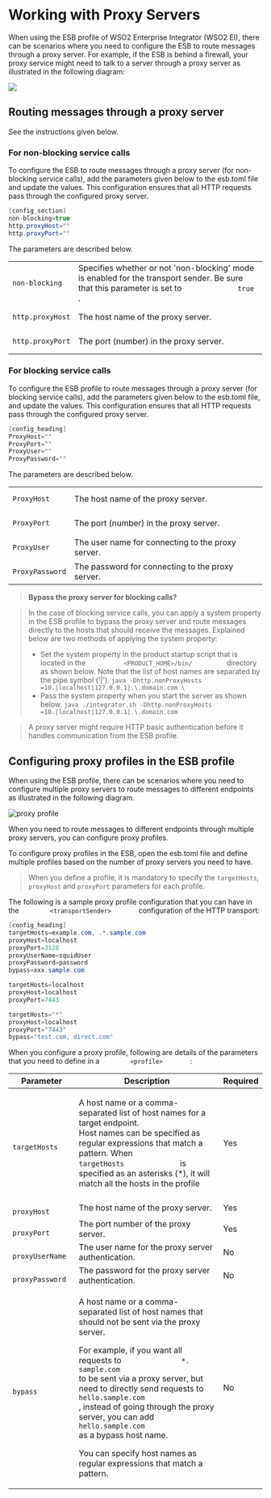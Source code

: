 # Working with Proxy Servers

When using the ESB profile of WSO2 Enterprise Integrator (WSO2 EI),
there can be scenarios where you need to configure the ESB to route
messages through a proxy server. For example, if the ESB is behind a
firewall, your proxy service might need to talk to a server through a
proxy server as illustrated in the following diagram:

![](attachments/119130243/119130245.png)

## Routing messages through a proxy server

See the instructions given below.

### For non-blocking service calls

To configure the ESB to route messages through a proxy server
(for non-blocking service calls), add the parameters given below to the esb.toml file and update the
values. This configuration ensures that all HTTP requests pass through
the configured proxy server.

``` java
[config_section]
non-blocking=true
http.proxyHost=""
http.proxyPort=""
```

The parameters are described below.

<table>
<colgroup>
<col style="width: 14%" />
<col style="width: 85%" />
</colgroup>
<tbody>
<tr class="odd">
<td><pre><code>non-blocking</code></pre></td>
<td>Specifies whether or not 'non-blocking' mode is enabled for the transport sender. Be sure that this parameter is set to <code>             true            </code> .</td>
</tr>
<tr class="even">
<td><pre><code>http.proxyHost</code></pre></td>
<td>The host name of the proxy server.</td>
</tr>
<tr class="odd">
<td><pre><code>http.proxyPort</code></pre></td>
<td>The port (number) in the proxy server.</td>
</tr>
</tbody>
</table>

### For blocking service calls

To configure the ESB profile to route messages through a proxy server
(for blocking service calls), add the parameters given below to the esb.toml file, and update the
values. This configuration ensures that all HTTP requests pass through
the configured proxy server.

``` java
[config_heading]
ProxyHost=""
ProxyPort=""
ProxyUser=""
ProxyPassword=""
```

The parameters are described below.

<table>
<colgroup>
<col style="width: 15%" />
<col style="width: 84%" />
</colgroup>
<tbody>
<tr class="odd">
<td><pre><code>ProxyHost</code></pre></td>
<td>The host name of the proxy server.</td>
</tr>
<tr class="even">
<td><pre><code>ProxyPort</code></pre></td>
<td>The port (number) in the proxy server.</td>
</tr>
<tr class="odd">
<td><pre><code>ProxyUser</code></pre></td>
<td>The user name for connecting to the proxy server.</td>
</tr>
<tr class="even">
<td><pre><code>ProxyPassword</code></pre></td>
<td>The password for connecting to the proxy server.</td>
</tr>
</tbody>
</table>

>**Bypass the proxy server for blocking calls?**

> In the case of blocking service calls, you can apply a system property
in the ESB profile to bypass the proxy server and route messages
directly to the hosts that should receive the messages. Explained below
are two methods of applying the system property:
> - Set the system property in the product startup script that is
    located in the `           <PRODUCT_HOME>/bin/          ` directory
    as shown below. Note that the list of host names are separated by
    the pipe symbol ('\|').
    ``` java
        -Dhttp.nonProxyHosts =10.|localhost|127.0.0.1|.\.domain.com \
    ```
> -   Pass the system property when you start the server as shown below.
    ``` java
            ./integrator.sh -Dhttp.nonProxyHosts =10.|localhost|127.0.0.1|.\.domain.com
    ```
        
> A proxy server might require HTTP basic authentication before it handles
communication from the ESB profile.


## Configuring proxy profiles in the ESB profile

When using the ESB profile, there can be scenarios where you need to
configure multiple proxy servers to route messages to different
endpoints as illustrated in the following diagram.

![proxy profile](attachments/119130243/119130244.png "proxy profile")

When you need to route messages to different endpoints through multiple
proxy servers, you can configure proxy profiles.

To configure proxy profiles in the ESB, open the esb.toml file and define multiple profiles based on the number of
    proxy servers you need to have.

> When you define a profile, it is mandatory to specify the `targetHosts`, `proxyHost` and `proxyPort` parameters for each profile.   

The following is a sample proxy profile configuration that you can have
in the `         <transportSender>        ` configuration of the HTTP
transport:

``` Java
[config_heading]
targetHosts=example.com, .*.sample.com
proxyHost=localhost
proxyPort=3128
proxyUserName=squidUser
proxyPassword=password
bypass=xxx.sample.com

targetHosts=localhost
proxyHost=localhost
proxyPort=7443

targetHosts="*"
proxyHost=localhost
proxyPort="7443"
bypass="test.com, direct.com"

```

When you configure a proxy profile, following are details of the
parameters that you need to define in a `         <profile>        ` :

<table>
<thead>
<tr class="header">
<th>Parameter</th>
<th>Description</th>
<th>Required</th>
</tr>
</thead>
<tbody>
<tr class="odd">
<td><code>             targetHosts            </code></td>
<td><p>A host name or a comma-separated list of host names for a target endpoint.<br />
Host names can be specified as regular expressions that match a pattern. When <code>              targetHosts             </code> is specified as an asterisks (*), it will match all the hosts in the profile</p></td>
<td>Yes</td>
</tr>
<tr class="even">
<td><code>             proxyHost            </code></td>
<td>The host name of the proxy server.</td>
<td>Yes</td>
</tr>
<tr class="odd">
<td><code>             proxyPort            </code></td>
<td>The port number of the proxy server.</td>
<td>Yes</td>
</tr>
<tr class="even">
<td><code>             proxyUserName            </code></td>
<td>The user name for the proxy server authentication.</td>
<td>No</td>
</tr>
<tr class="odd">
<td><code>             proxyPassword            </code></td>
<td>The password for the proxy server authentication.</td>
<td>No</td>
</tr>
<tr class="even">
<td><code>             bypass            </code></td>
<td><p>A host name or a comma-separated list of host names that should not be sent via the proxy server.</p>
<p>For example, if you want all requests to <code>              *.                             sample.com                           </code> to be sent via a proxy server, but need to directly send requests to <code>                             hello.sample.com                           </code> , instead of going through the proxy server, you can add <code>                             hello.sample.com                           </code> as a bypass host name.</p>
<p>You can specify host names as regular expressions that match a pattern.</p></td>
<td>No</td>
</tr>
</tbody>
</table>